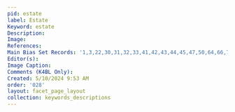 ```yaml
---
pid: estate
label: Estate
Keyword: estate
Description: 
Image: 
References: 
Main Bias Set Records: '1,3,22,30,31,32,33,41,42,43,44,45,47,50,64,66,76,78,79,80,81,92,123,150,157,168,197,199,310'
Editor(s): 
Image Caption: 
Comments (K4BL Only): 
Created: 5/10/2024 9:53 AM
order: '028'
layout: facet_page_layout
collection: keywords_descriptions
---
```

